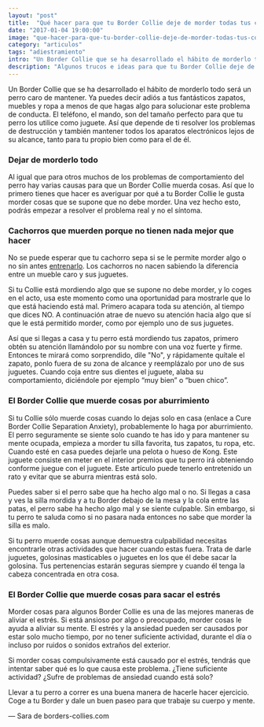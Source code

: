 ```yaml
---
layout: "post"
title:  "Qué hacer para que tu Border Collie deje de morder todas tus cosas"
date: "2017-01-04 19:00:00"
image: "que-hacer-para-que-tu-border-collie-deje-de-morder-todas-tus-cosas.PNG"
category: "articulos"
tags: "adiestramiento"
intro: "Un Border Collie que se ha desarrollado el hábito de morderlo todo será un perro caro de mantener. Ya puedes decir adiós a tus fantásticos zapatos, muebles y ropa a menos de que hagas algo para solucionar este problema de conducta."
description: "Algunos trucos e ideas para que tu Border Collie deje de morder tus cosas"
---
```


Un Border Collie que se ha desarrollado el hábito de morderlo todo será un perro caro de mantener. Ya puedes decir adiós a tus fantásticos zapatos, muebles y ropa a menos de que hagas algo para solucionar este problema de conducta.
El teléfono, el mando, son del tamaño perfecto para que tu perro los utilice como juguete. Así que depende de ti resolver los problemas de destrucción y también mantener todos los aparatos electrónicos lejos de su alcance, tanto para tu propio bien como para el de él.

<h3>Dejar de morderlo todo</h3>

Al igual que para otros muchos de los problemas de comportamiento del perro hay varias causas para que un Border Collie muerda cosas. Así que lo primero tienes que hacer es averiguar por qué a tu Border Collie le gusta morder cosas que se supone que no debe morder. Una vez hecho esto, podrás empezar a resolver el problema real y no el síntoma.

<h3>Cachorros que muerden porque no tienen nada mejor que hacer</h3>

No se puede esperar que tu cachorro sepa si se le permite morder algo o no sin antes <a href="{{ site.url }}/como-entrenar-un-cachorro-de-border-collie">entrenarlo</a>. Los cachorros no nacen sabiendo la diferencia entre un mueble caro y sus juguetes.

Si tu Collie está mordiendo algo que se supone no debe morder, y lo coges en el acto, usa este momento como una oportunidad para mostrarle que lo que está haciendo está mal. Primero acapara toda su atención, al tiempo que dices NO. A continuación atrae de nuevo su atención hacia algo que sí que le está permitido morder, como por ejemplo uno de sus juguetes.

Así que si llegas a casa y tu perro está mordiendo tus zapatos, primero obtén su atención llamándolo por su nombre con una voz fuerte y firme. Entonces te mirará como sorprendido, dile "No", y rápidamente quítale el zapato, ponlo fuera de su zona de alcance y reemplázalo por uno de sus juguetes. Cuando coja entre sus dientes el juguete, alaba su comportamiento, diciéndole por ejemplo “muy bien” o “buen chico”.

<h3>El Border Collie que muerde cosas por aburrimiento</h3>

Si tu Collie sólo muerde cosas cuando lo dejas solo en casa (enlace a Cure Border Collie Separation Anxiety), probablemente lo haga por aburrimiento. El perro seguramente se siente solo cuando te has ido y para mantener su mente ocupada, empieza a morder tu silla favorita, tus zapatos, tu ropa, etc.
Cuando esté en casa puedes dejarle una pelota o hueso de Kong. Este juguete consiste en meter en el interior premios que tu perro irá obteniendo conforme juegue con el juguete. Este artículo puede tenerlo entretenido un rato y evitar que se aburra mientras está solo.

Puedes saber si el perro sabe que ha hecho algo mal o no. Si llegas a casa y ves la silla mordida y a tu Border debajo de la mesa y la cola entre las patas, el perro sabe ha hecho algo mal y se siente culpable. Sin embargo, si tu perro te saluda como si no pasara nada entonces no sabe que morder la silla es malo.

Si tu perro muerde cosas aunque demuestra culpabilidad necesitas encontrarle otras actividades que hacer cuando estas fuera. Trata de darle juguetes, golosinas masticables o juguetes en los que él debe sacar la golosina. Tus pertenencias estarán seguras siempre y cuando él tenga la cabeza concentrada en otra cosa.  

### El Border Collie que muerde cosas para sacar el estrés

Morder cosas para algunos Border Collie es una de las mejores maneras de aliviar el estrés. Si está ansioso por algo o preocupado, morder cosas le ayuda a aliviar su mente. El estrés y la ansiedad pueden ser causados por estar solo mucho tiempo, por no tener suficiente actividad, durante el día o incluso por ruidos o sonidos extraños del exterior.

Si morder cosas compulsivamente está causado por el estrés, tendrás que intentar saber qué es lo que causa este problema.  ¿Tiene suficiente actividad? ¿Sufre de problemas de ansiedad cuando está solo?

Llevar a tu perro a correr es una buena manera de hacerle hacer ejercicio. Coge a tu Border y dale un buen paseo para que trabaje su cuerpo y mente.

— Sara de borders-collies.com
